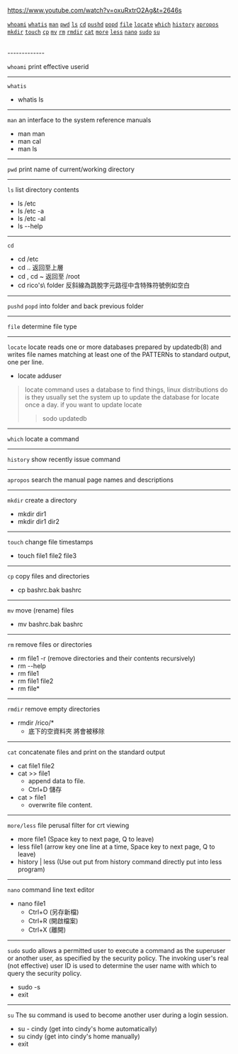 https://www.youtube.com/watch?v=oxuRxtrO2Ag&t=2646s

<a href="#whoami">`whoami`</a>
<a href="#whatis">`whatis`</a>
<a href="#man">`man`</a>
<a href="#pwd">`pwd`</a>
<a href="#ls">`ls`</a>
<a href="#cd">`cd`</a>
<a href="#pushd">`pushd`</a>
<a href="#popd">`popd`</a>
<a href="#file">`file`</a>
<a href="#locate">`locate`</a>
<a href="#which">`which`</a>
<a href="#history">`history`</a>
<a href="#apropos">`apropos`</a>
<a href="#mkdir">`mkdir`</a>
<a href="#touch">`touch`</a>
<a href="#cp">`cp`</a>
<a href="#mv">`mv`</a>
<a href="#rm">`rm`</a>
<a href="#rmdir">`rmdir`</a>
<a href="#cat">`cat`</a>
<a href="#more">`more`</a>
<a href="#less">`less`</a>
<a href="#nano">`nano`</a>
<a href="#sudo">`sudo`</a>
<a href="#su">`su`</a>

<br/>
-------------
<div id="whoami"></div>

`whoami` print effective userid 

-------------
<div id="whatis"></div>

`whatis`
- whatis ls

-------------
<div id="man"></div>

`man` an interface to the system reference manuals
- man man
- man cal
- man ls

-------------
<div id="pwd"></div>

`pwd` print name of current/working directory

-------------
<div id="ls"></div>

`ls` list directory contents
- ls /etc
- ls /etc -a
- ls /etc -al
- ls --help

-------------
<div id="cd"></div>

`cd`
- cd /etc
- cd .. 返回至上層
- cd , cd ~ 返回至 /root
- cd rico's\\ folder 反斜線為跳脫字元路徑中含特殊符號例如空白

-------------
<div id="pushdpopd"></div>

`pushd` `popd` into folder and back previous folder


-------------
<div id="file"></div>

`file` determine file type

-------------
<div id="locate"></div>

`locate` locate  reads  one or more databases prepared by updatedb(8) and writes file names matching at least one of the PATTERNs to standard output, one per line.

- locate adduser

>locate command uses a database to find things,
linux distributions do is they usually set the system up to update the database for locate once a day. if you want to update locate
> >sodo updatedb


-------------
<div id="which"></div>

`which` locate a command

-------------
<div id="history"></div>

`history` show recently issue command

-------------
<div id="apropos"></div>

`apropos` search the manual page names and descriptions


-------------
<div id="mkdir"></div>

`mkdir` create a directory
- mkdir dir1
- mkdir dir1 dir2

-------------
<div id="touch"></div>

`touch` change file timestamps
- touch file1 file2 file3

-------------
<div id="cp"></div>

`cp` copy files and directories
- cp bashrc.bak bashrc

-------------
<div id="mv"></div>

`mv` move (rename) files
- mv bashrc.bak bashrc

-------------
<div id="rm"></div>

`rm` remove files or directories
- rm file1 -r (remove directories and their contents recursively)
- rm --help
- rm file1
- rm file1 file2
- rm file*

-------------
<div id="rmdir"></div>

`rmdir` remove empty directories
- rmdir /rico/* 
   - 底下的空資料夾 將會被移除

-------------
<div id="cat"></div>

`cat` concatenate files and print on the standard output
- cat file1 file2
- cat >> file1
  - append data to file.
  - Ctrl+D 儲存
- cat > file1
  - overwrite file content.

-------------
<div id="more/less"></div>

`more/less` file perusal filter for crt viewing
- more file1 (Space key to next page, Q to leave)
- less file1 (arrow key one line at a time, Space key to next page, Q to leave)
- history | less (Use out put from history command directly put into less program)

-------------
<div id="nano"></div>

`nano` command line text editor
- nano file1
  - Ctrl+O (另存新檔)
  - Ctrl+R (開啟檔案)
  - Ctrl+X (離開)

-------------
<div id="sudo"></div>

`sudo` sudo allows a permitted user to execute a command as the superuser or another user, as specified
     by the security policy.  The invoking user's real (not effective) user ID is used to determine
     the user name with which to query the security policy.

- sudo -s 
- exit

-------------
<div id="su"></div>

`su` The su command is used to become another user during a login session.

- su - cindy (get into cindy's home automatically)
- su cindy (get into cindy's home manually)
- exit